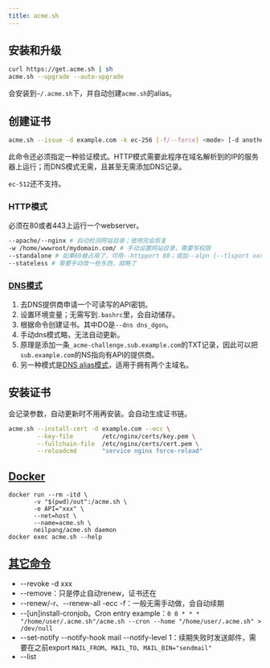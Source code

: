 ```yaml
---
title: acme.sh
---
```


## 安装和升级

```bash
curl https://get.acme.sh | sh
acme.sh --upgrade --auto-upgrade
```

会安装到`~/.acme.sh`下，并自动创建`acme.sh`的alias。

## 创建证书

```bash
acme.sh --issue -d example.com -k ec-256 [-f/--force] <mode> [-d anotherdomain/"*.example.com" <mode>]
```

此命令还必须指定一种验证模式。HTTP模式需要此程序在域名解析到的IP的服务器上运行；而DNS模式无需，且甚至无需添加DNS记录。

`ec-512`还不支持。

### HTTP模式

必须在80或者443上运行一个webserver。

```bash
--apache/--nginx # 自动检测网站目录；使用完会恢复
-w /home/wwwroot/mydomain.com/ # 手动设置网站目录，需要写权限
--standalone # 如果80被占用了，可用--httpport 88；或加--alpn [--tlsport xxx]用TLS
--stateless # 需要手动改一些东西，就略了
```

### [DNS模式](https://github.com/Neilpang/acme.sh/wiki/dnsapi)

1. 去DNS提供商申请一个可读写的API密钥。
2. 设置环境变量；无需写到`.bashrc`里，会自动储存。
3. 根据命令创建证书。其中DO是`--dns dns_dgon`。
4. 手动dns模式略，无法自动更新。
5. 原理是添加一条`_acme-challenge.sub.example.com`的TXT记录，因此可以把`sub.example.com`的NS指向有API的提供商。
6. 另一种模式是[DNS alias模式](https://github.com/acmesh-official/acme.sh/wiki/DNS-alias-mode)，适用于拥有两个主域名。

## 安装证书

会记录参数，自动更新时不用再安装。会自动生成证书链。

```bash
acme.sh --install-cert -d example.com --ecc \
        --key-file        /etc/nginx/certs/key.pem \
        --fullchain-file  /etc/nginx/certs/cert.pem \
        --reloadcmd       "service nginx force-reload"
```

## [Docker](https://github.com/Neilpang/acme.sh/wiki/Run-acme.sh-in-docker)

```
docker run --rm -itd \
       -v "$(pwd)/out":/acme.sh \
       -e API="xxx" \
       --net=host \
       --name=acme.sh \
       neilpang/acme.sh daemon
docker exec acme.sh --help
```

## [其它命令](https://github.com/Neilpang/acme.sh/wiki/Options-and-Params)

* --revoke -d xxx
* --remove：只是停止自动renew，证书还在
* --renew/-r、--renew-all -ecc -f：一般无需手动做，会自动续期
* --[un]install-cronjob。Cron entry example：`0 0 * * * "/home/user/.acme.sh"/acme.sh --cron --home "/home/user/.acme.sh" > /dev/null`
* --set-notify --notify-hook mail --notify-level 1：续期失败时发送邮件，需要在之前export `MAIL_FROM`、`MAIL_TO`、`MAIL_BIN="sendmail"`
* --list
